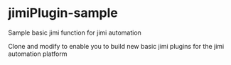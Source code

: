 # jimiPlugin-sample

Sample basic jimi function for jimi automation

Clone and modify to enable you to build new basic jimi plugins for the jimi automation platform
